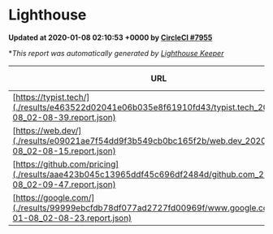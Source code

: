 
# Lighthouse

**Updated at 2020-01-08 02:10:53 +0000 by [CircleCI #7955](https://circleci.com/gh/ItinerisLtd/lighthouse-keeper-example/7955)**

**This report was automatically generated by [Lighthouse Keeper](https://github.com/itinerisltd/lighthouse-keeper)*

| URL | Performance | Accessibility | Best Practices | SEO | PWA | Updated At |
| --- | --- | --- | --- | --- | --- | --- |
| [https://typist.tech/](./results/e463522d02041e06b035e8f61910fd43/typist.tech_2020-01-08_02-08-39.report.json) | 0.98 | 0.92 | 0.79 | 1 | 0.59 | 2020-01-08T02:08:39.930Z |
| [https://web.dev/](./results/e09021ae7f54dd9f3b549cb0bc165f2b/web.dev_2020-01-08_02-08-15.report.json) | 0.91 | 0.88 | 1 | 1 | 0.93 | 2020-01-08T02:08:15.290Z |
| [https://github.com/pricing](./results/aae423b045c13965ddf45c696df2484d/github.com_2020-01-08_02-09-47.report.json) | 0.87 | 0.93 | 0.93 | 0.9 | 0.56 | 2020-01-08T02:09:47.110Z |
| [https://google.com/](./results/99999ebcfdb78df077ad2727fd00969f/www.google.com_2020-01-08_02-08-23.report.json) | 0.94 | 0.86 | 0.93 | 0.92 | 0.56 | 2020-01-08T02:08:23.403Z |

